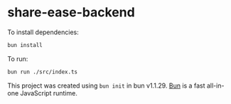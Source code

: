 # share-ease-backend

To install dependencies:

```bash
bun install
```

To run:

```bash
bun run ./src/index.ts
```

This project was created using `bun init` in bun v1.1.29. [Bun](https://bun.sh) is a fast all-in-one JavaScript runtime.
